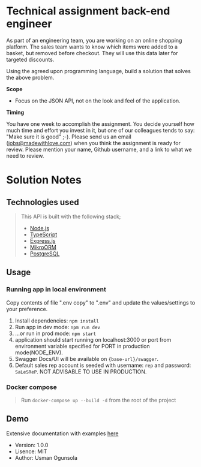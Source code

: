 # Technical assignment back-end engineer

As part of an engineering team, you are working on an online shopping platform. The sales team wants to know which items were added to a basket, but removed before checkout. They will use this data later for targeted discounts.

Using the agreed upon programming language, build a solution that solves the above problem.

**Scope**

-   Focus on the JSON API, not on the look and feel of the application.

**Timing**

You have one week to accomplish the assignment. You decide yourself how much time and effort you invest in it, but one of our colleagues tends to say: "Make sure it is good" ;-). Please send us an email (jobs@madewithlove.com) when you think the assignment is ready for review. Please mention your name, Github username, and a link to what we need to review.

# Solution Notes

## Technologies used

> This API is built with the following stack;
>
> -   [Node.js](https://nodejs.org/)
> -   [TypeScript](https://www.typescriptlang.org/)
> -   [Express.js](https://expressjs.com/)
> -   [MikroORM](https://mikro-orm.io/)
> -   [PostgreSQL](https://www.postgresql.org/)

## Usage

### Running app in local environment

Copy contents of file ".env copy" to ".env" and update the values/settings to your preference.

1. Install dependencies: `npm install`
2. Run app in dev mode: `npm run dev`
3. ...or run in prod mode: `npm start`
4. application should start running on localhost:3000 or port from environment variable specified for PORT in production mode(NODE_ENV).
5. Swagger Docs/UI will be available on `{base-url}/swagger`.
6. Default sales rep account is seeded with username: `rep` and password: `SaLeSReP`. NOT ADVISABLE TO USE IN PRODUCTION.

### Docker compose

> Run `docker-compose up --build -d` from the root of the project

## Demo

<!-- The API is live at [Basket Tracker API]() -->

Extensive documentation with examples [here](https://documenter.getpostman.com/view/11616904/UVeKnj7m)

-   Version: 1.0.0
-   Lisence: MIT
-   Author: Usman Ogunsola
